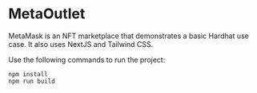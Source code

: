# MetaOutlet

MetaMask is an NFT marketplace that demonstrates a basic Hardhat use case. It also uses NextJS and Tailwind CSS. 


Use the following commands to run the project:  
```
npm install 
npm run build
```


